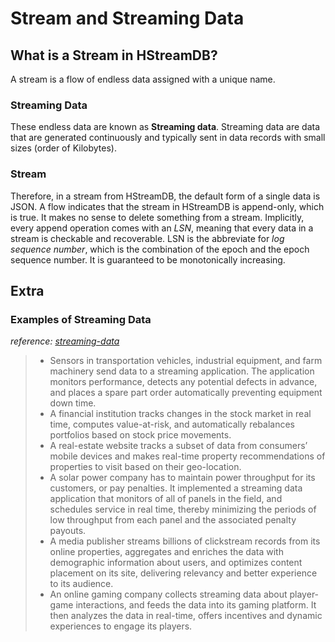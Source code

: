 # Stream and Streaming Data

## What is a **Stream** in HStreamDB?

A stream is a flow of endless data assigned with a unique name.

### Streaming Data

These endless data are known as **Streaming data**. Streaming data are data that are generated continuously and typically sent in data records with small sizes (order of Kilobytes).

### Stream

Therefore, in a stream from HStreamDB, the default form of a single data is JSON. A flow indicates that the stream in HStreamDB is append-only, which is true. It makes no sense to delete something from a stream. Implicitly, every append operation comes with an *LSN*, meaning that every data in a stream is checkable and recoverable. LSN is the abbreviate for *log sequence number*, which is the combination of the epoch and the epoch sequence number. It is guaranteed to be monotonically increasing.

## Extra

### Examples of Streaming Data

*reference: [streaming-data](https://aws.amazon.com/streaming-data/)*

> - Sensors in transportation vehicles, industrial equipment, and farm machinery send data to a streaming application. The application monitors performance, detects any potential defects in advance, and places a spare part order automatically preventing equipment down time.
> - A financial institution tracks changes in the stock market in real time, computes value-at-risk, and automatically rebalances portfolios based on stock price movements.
> - A real-estate website tracks a subset of data from consumers’ mobile devices and makes real-time property recommendations of properties to visit based on their geo-location.
> - A solar power company has to maintain power throughput for its customers, or pay penalties. It implemented a streaming data application that monitors of all of panels in the field, and schedules service in real time, thereby minimizing the periods of low throughput from each panel and the associated penalty payouts.
> - A media publisher streams billions of clickstream records from its online properties, aggregates and enriches the data with demographic information about users, and optimizes content placement on its site, delivering relevancy and better experience to its audience.
> - An online gaming company collects streaming data about player-game interactions, and feeds the data into its gaming platform. It then analyzes the data in real-time, offers incentives and dynamic experiences to engage its players.
